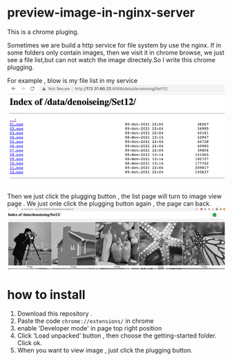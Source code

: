 # preview-image-in-nginx-server
This is a chrome pluging. 

Sometimes we are build a http service for file system by use the nginx. If in some folders only contain images, then we visit it in chrome browse, we just see a file list,but can not watch the image directely.So I write this chrome plugging.


For example , blow is my file list in my service 
![image](img_2.png)


Then we just click the plugging button , the list page will turn to image view page . We just onle click the plugging button again , the page can back.
![image](img_1.png)

# how to install 

1. Download this repository . 
2. Paste the code `chrome://extensions/` in chrome
3. enable 'Developer mode' in page  top right position
4. Click 'Load unpacked' button , then choose the getting-started folder. Click ok.
5. When you want to view image , just click the plugging button.
